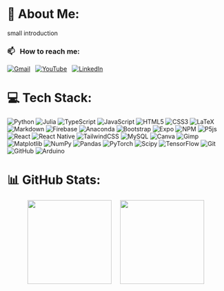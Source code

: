 # 💫 About Me:

small introduction

### 📫 &nbsp; How to reach me:

<a href="mailto:massimiliano.ghiotto00@gmail.com"><img alt="Gmail" src="https://img.shields.io/badge/-Gmail-05122A?style=flat&logo=gmail"/></a> &nbsp;
<a href="https://youtube.com/@UCriyKfaUh1k8QgyN8cCwx4A"><img alt="YouTube" src="https://img.shields.io/badge/-YouTube-05122A?style=flat&logo=YouTube"/></a> &nbsp;
<a href="https://www.linkedin.com/in/Massimiliano-Ghiotto/"><img alt="LinkedIn" src="https://img.shields.io/badge/-Linkedin-05122A?&style=flat&logo=linkedin"/></a> &nbsp;

<!-- <a href="https://instagram.com/mateMATTIci"><img alt="Instagram" src="https://img.shields.io/badge/-Instagram-05122A?logo=Instagram&logoColor=white"/></a> &nbsp; -->

# 💻 Tech Stack:

![Python](https://img.shields.io/badge/-Python-05122A?style=flat&logo=python)
![Julia](https://img.shields.io/badge/-Julia-05122A?style=flat&logo=julia)
![TypeScript](https://img.shields.io/badge/-Typescript-05122A?style=flat&logo=typescript)
![JavaScript](https://img.shields.io/badge/-Javascript-05122A?style=flat&logo=javascript)
![HTML5](https://img.shields.io/badge/-Html5-05122A?style=flat&logo=html5)
![CSS3](https://img.shields.io/badge/-Css3-05122A?style=flat&logo=css3)
![LaTeX](https://img.shields.io/badge/-LaTeX-05122A?style=flat&logo=latex)
![Markdown](https://img.shields.io/badge/-Markdown-05122A?style=flat&logo=markdown)
![Firebase](https://img.shields.io/badge/-Firebase-05122A?style=flat&logo=firebase)
![Anaconda](https://img.shields.io/badge/-Anaconda-05122A?style=flat&logo=anaconda)
![Bootstrap](https://img.shields.io/badge/-Bootstrap-05122A?style=flat&logo=bootstrap)
![Expo](https://img.shields.io/badge/-Expo-05122A?style=flat&logo=expo)
![NPM](https://img.shields.io/badge/NPM-05122A?style=flat&logo=npm)
![P5js](https://img.shields.io/badge/-p5.js-05122A?style=flat&logo=p5.js)
![React](https://img.shields.io/badge/-React-05122A?style=flat&logo=react)
![React Native](https://img.shields.io/badge/-React_native-05122A?style=flat&logo=react)
![TailwindCSS](https://img.shields.io/badge/-Tailwindcss-05122A?style=flat&logo=tailwind-css)
![MySQL](https://img.shields.io/badge/-MySQL-05122A?style=flat&logo=mysql)
![Canva](https://img.shields.io/badge/-Canva-05122A?style=flat&logo=Canva)
![Gimp](https://img.shields.io/badge/-Gimp-05122A?style=flat&logo=gimp)
![Matplotlib](https://img.shields.io/badge/-Matplotlib-05122A?style=flat&logo=Matplotlib)
![NumPy](https://img.shields.io/badge/-Numpy-05122A?style=flat&logo=numpy)
![Pandas](https://img.shields.io/badge/-Pandas-05122A?style=flat&logo=pandas)
![PyTorch](https://img.shields.io/badge/-PyTorch-05122A?style=flat&logo=PyTorch)
![Scipy](https://img.shields.io/badge/-SciPy-05122A?style=flat&logo=scipy)
![TensorFlow](https://img.shields.io/badge/-TensorFlow-05122A?style=flat&logo=TensorFlow)
![Git](https://img.shields.io/badge/-Git-05122A?style=flat&logo=git)
![GitHub](https://img.shields.io/badge/-Github-05122A?style=flat&logo=github)
![Arduino](https://img.shields.io/badge/-Arduino-05122A?style=flat&logo=Arduino)

# 📊 GitHub Stats:

<div style="display: flex; justify-content: center; align-items: center; gap: 20px;">
  <img src="https://github-readme-stats.vercel.app/api/top-langs/?username=MaxGhi8&theme=dark&hide_border=true&include_all_commits=false&count_private=true&layout=compact" height="195px"/>
  <img src="https://github-readme-stats.vercel.app/api?username=MaxGhi8&theme=dark&hide_border=true&include_all_commits=false&count_private=true" height="195px"/>
</div>
<!-- ![](https://github-readme-streak-stats.herokuapp.com/?user=MaxGhi8&theme=dark&hide_border=false)<br/> -->
